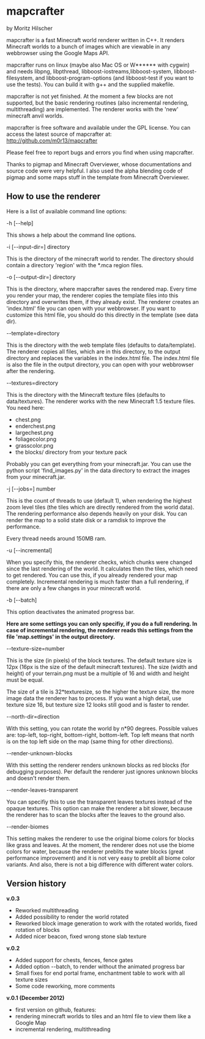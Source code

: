 # mapcrafter #

by Moritz Hilscher

mapcrafter is a fast Minecraft world renderer written in C++. It renders Minecraft
worlds to a bunch of images which are viewable in any webbrowser using the Google Maps API.

mapcrafter runs on linux (maybe also Mac OS or W****** with cygwin) and needs libpng, 
libpthread, libboost-iostreams,libboost-system, libboost-filesystem, and 
libboost-program-options (and libboost-test if you want to use the tests). 
You can build it with g++ and the supplied makefile.

mapcrafter is not yet finished. At the moment a few blocks are not supported, but the
basic rendering routines (also incremental rendering, multithreading) are implemented.
The renderer works with the 'new' minecraft anvil worlds.

mapcrafter is free software and available under the GPL license.
You can access the latest source of mapcrafter at: http://github.com/m0r13/mapcrafter

Please feel free to report bugs and errors you find when using mapcrafter.

Thanks to pigmap and Minecraft Overviewer, whose documentations and source code were 
very helpful. I also used the alpha blending code of pigmap and some maps stuff in the 
template from Minecraft Overviewer.

## How to use the renderer ##

Here is a list of available command line options:

-h [--help]

This shows a help about the command line options.

-i [--input-dir=] directory

This is the directory of the minecraft world to render. The directory should contain a 
directory 'region' with the *.mca region files.


-o [--output-dir=] directory

This is the directory, where mapcrafter saves the rendered map. Every time you render your
map, the renderer copies the template files into this directory and overwrites them, if 
they already exist. The renderer creates an 'index.html' file you can open with your 
webbrowser. If you want to customize this html file, you should do this directly in the 
template (see data dir).

--template=directory

This is the directory with the web template files (defaults to data/template). The renderer 
copies all files, which are in this directory, to the output directory and replaces the 
variables in the index.html file. The index.html file is also the file in the output 
directory, you can open with your webbrowser after the rendering. 

--textures=directory

This is the directory with the Minecraft texture files (defaults to data/textures).
The renderer works with the new Minecraft 1.5 texture files. You need here: 
* chest.png
* enderchest.png
* largechest.png
* foliagecolor.png
* grasscolor.png
* the blocks/ directory from your texture pack

Probably you can get everything from your minecraft.jar. You can use the python script 
'find_images.py' in the data directory to extract the images from your minecraft.jar.

-j [--jobs=] number

This is the count of threads to use (default 1), when rendering the highest zoom level 
tiles (the tiles which are directly rendered from the world data). The rendering 
performance also depends heavily on your disk. You can render the map to a solid state 
disk or a ramdisk to improve the performance.

Every thread needs around 150MB ram.

-u [--incremental]

When you specify this, the renderer checks, which chunks were changed since the last 
rendering of the world. It calculates then the tiles, which need to get rendered. You can 
use this, if you already rendered your map completely. Incremental rendering is much 
faster than a full rendering, if there are only a few changes in your minecraft world.

-b [--batch]

This option deactivates the animated progress bar.


**Here are some settings you can only specifiy, if you do a full rendering. In case of 
incremental rendering, the renderer reads this settings from the file 'map.settings' in 
the output directory.**


--texture-size=number

This is the size (in pixels) of the block textures. The default texture 
size is 12px (16px is the size of the default minecraft textures). The size (width and 
height) of your terrain.png must be a multiple of 16 and width and height must be equal.

The size of a tile is 32*texturesize, so the higher the texture size, the more image data 
the renderer has to process. If you want a high detail, use texture size 16, but texture
size 12 looks still good and is faster to render.

--north-dir=direction

With this setting, you can rotate the world by n*90 degrees. Possible values are:
top-left, top-right, bottom-right, bottom-left. Top left means that north is on the top
left side on the map (same thing for other directions).

--render-unknown-blocks

With this setting the renderer renders unknown blocks as red blocks (for debugging 
purposes). Per default the renderer just ignores unknown blocks and doesn't render them.

--render-leaves-transparent

You can specifiy this to use the transparent leaves textures instead of the opaque
textures. This option can make the renderer a bit slower, because the renderer has to scan
the blocks after the leaves to the ground also.

--render-biomes

This setting makes the renderer to use the original biome colors for blocks like grass and
leaves. At the moment, the renderer does not use the biome colors for water, because the 
renderer preblits the water blocks (great performance improvement) and it is not very easy
to preblit all biome color variants. And also, there is not a big difference with
different water colors. 

## Version history ##

**v.0.3**

* Reworked multithreading
* Added possibility to render the world rotated
* Reworked block image generation to work with the rotated worlds, fixed rotation of blocks
* Added nicer beacon, fixed wrong stone slab texture

**v.0.2**

* Added support for chests, fences, fence gates
* Added option --batch, to render without the animated progress bar
* Small fixes for end portal frame, enchantment table to work with all texture sizes
* Some code reworking, more comments

**v.0.1 (December 2012)**

* first version on github, features:
* rendering minecraft worlds to tiles and an html file to view them like a Google Map
* incremental rendering, multithreading